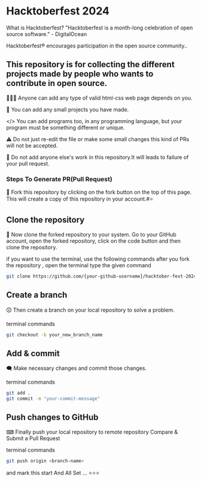 # **Hacktoberfest 2024**

What is Hacktoberfest?
"Hacktoberfest is a month-long celebration of open source software." - DigitalOcean

Hacktoberfest® encourages participation in the open source community..



## This repository is for collecting the different projects made by people who wants to contribute in open source.

🧑🏽‍💻 Anyone can add any type of valid html-css web page depends on you.

📃 You can add any small projects you have made.

</> You can add programs too, in any programming language, but your program must be something different or unique.

⚠️ Do not just re-edit the file or make some small changes this kind of PRs will not be accepted.

🔴 Do not add anyone else's work in this repository.It will leads to failure of your pull request.

### **Steps To Generate PR(Pull Request)**  
🚨 Fork this repository by clicking on the fork button on the top of this page. This will create a copy of this repository in your account.#⭐
## Clone the repository

📂 Now clone the forked repository to your system. Go to your GitHub account, open the forked repository, click on the code button and then clone the repository.

if you want to use the terminal, use the following commands after you fork the repository , open the terminal type the given command

```bash
git clone https://github.com/{your-github-username}/hacktober-fest-2024.git
```

## Create a branch

🛈 Then create a branch on your local repository to solve a problem.

terminal commands

```bash 
git checkout -b your_new_branch_name 
```

## Add & commit
🗨 Make necessary changes and commit those changes.

terminal commands

```bash
git add .
git commit -m "your-commit-message"
```
## Push changes to GitHub
⌨ Finally push your local repository to remote repository Compare & Submit a Pull Request

terminal commands

```bash
git push origin <branch-name>
```
and mark this start
And All Set ...
⭐⭐⭐
